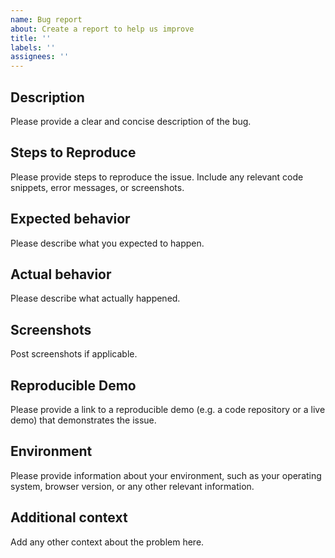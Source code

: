 ```yaml
---
name: Bug report
about: Create a report to help us improve
title: ''
labels: ''
assignees: ''
---
```


## Description
Please provide a clear and concise description of the bug.

## Steps to Reproduce
Please provide steps to reproduce the issue. Include any relevant code snippets, error messages, or screenshots.

## Expected behavior
Please describe what you expected to happen.

## Actual behavior
Please describe what actually happened.

## Screenshots
Post screenshots if applicable.

## Reproducible Demo
Please provide a link to a reproducible demo (e.g. a code repository or a live demo) that demonstrates the issue.

## Environment
Please provide information about your environment, such as your operating system, browser version, or any other relevant information.

## Additional context
Add any other context about the problem here.
